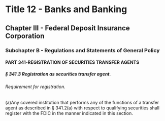 
# Title 12 - Banks and Banking
## Chapter III - Federal Deposit Insurance Corporation
### Subchapter B - Regulations and Statements of General Policy
#### PART 341-REGISTRATION OF SECURITIES TRANSFER AGENTS
##### § 341.3 Registration as securities transfer agent.
###### Requirement for registration.

(a)Any covered institution that performs any of the functions of a transfer agent as described in § 341.2(a) with respect to qualifying securities shall register with the FDIC in the manner indicated in this section.
